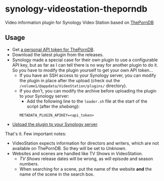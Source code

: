# synology-videostation-theporndb
Video information plugin for Synology Video Station based on [ThePornDB](https://metadataapi.net/)

## Usage
* Get [a personal API token for ThePornDB](https://metadataapi.net/user/api-tokens).
* Download the latest plugin from the releases.
* Synology made a special case for their own plugin to use a configurable API key, but as far as I can tell there is no way for another plugin to do it. So you have to modify the plugin yourself to get your own API token...
  * If you have an SSH access to your Synology server, you can modify the plugin in place after the upload (check out the `/volume1/@appdata/VideoStation/plugins/` directory).
  * If you don't, you can modify the archive before uploading the plugin to your Synology server:
    * Add the following line to the `loader.sh` file at the start of the script (after the _shebang_):
    ```
    METADATA_PLUGIN_APIKEY=<api_token>
    ```
* [Upload the plugin to your Synology server](https://kb.synology.com/en-us/DSM/help/VideoStation/metadata?version=7#b_7).

That's it. Few important notes:
* VideoStation expects information for directors and writers, which are not available on ThePornDB. So they will be set to _Unknown_.
* Websites and scenes are handled like TV Shows in VideoStation.
  * _TV Shows_ release dates will be wrong, as will episode and season numbers.
  * When searching for a scene, put the name of the website **and** the name of the scene in the search box.
